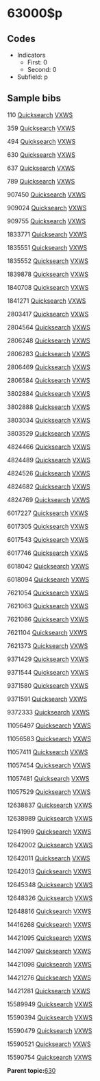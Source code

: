 # 63000$p

## Codes

-   Indicators
    -   First: 0
    -   Second: 0
-   Subfield: p

## Sample bibs

110 [Quicksearch](https://search.library.yale.edu/catalog/110) [VXWS](http://prodorbis.library.yale.edu:7014/vxws/GetHoldingsService?bibId=110)

359 [Quicksearch](https://search.library.yale.edu/catalog/359) [VXWS](http://prodorbis.library.yale.edu:7014/vxws/GetHoldingsService?bibId=359)

494 [Quicksearch](https://search.library.yale.edu/catalog/494) [VXWS](http://prodorbis.library.yale.edu:7014/vxws/GetHoldingsService?bibId=494)

630 [Quicksearch](https://search.library.yale.edu/catalog/630) [VXWS](http://prodorbis.library.yale.edu:7014/vxws/GetHoldingsService?bibId=630)

637 [Quicksearch](https://search.library.yale.edu/catalog/637) [VXWS](http://prodorbis.library.yale.edu:7014/vxws/GetHoldingsService?bibId=637)

789 [Quicksearch](https://search.library.yale.edu/catalog/789) [VXWS](http://prodorbis.library.yale.edu:7014/vxws/GetHoldingsService?bibId=789)

907450 [Quicksearch](https://search.library.yale.edu/catalog/907450) [VXWS](http://prodorbis.library.yale.edu:7014/vxws/GetHoldingsService?bibId=907450)

909024 [Quicksearch](https://search.library.yale.edu/catalog/909024) [VXWS](http://prodorbis.library.yale.edu:7014/vxws/GetHoldingsService?bibId=909024)

909755 [Quicksearch](https://search.library.yale.edu/catalog/909755) [VXWS](http://prodorbis.library.yale.edu:7014/vxws/GetHoldingsService?bibId=909755)

1833771 [Quicksearch](https://search.library.yale.edu/catalog/1833771) [VXWS](http://prodorbis.library.yale.edu:7014/vxws/GetHoldingsService?bibId=1833771)

1835551 [Quicksearch](https://search.library.yale.edu/catalog/1835551) [VXWS](http://prodorbis.library.yale.edu:7014/vxws/GetHoldingsService?bibId=1835551)

1835552 [Quicksearch](https://search.library.yale.edu/catalog/1835552) [VXWS](http://prodorbis.library.yale.edu:7014/vxws/GetHoldingsService?bibId=1835552)

1839878 [Quicksearch](https://search.library.yale.edu/catalog/1839878) [VXWS](http://prodorbis.library.yale.edu:7014/vxws/GetHoldingsService?bibId=1839878)

1840708 [Quicksearch](https://search.library.yale.edu/catalog/1840708) [VXWS](http://prodorbis.library.yale.edu:7014/vxws/GetHoldingsService?bibId=1840708)

1841271 [Quicksearch](https://search.library.yale.edu/catalog/1841271) [VXWS](http://prodorbis.library.yale.edu:7014/vxws/GetHoldingsService?bibId=1841271)

2803417 [Quicksearch](https://search.library.yale.edu/catalog/2803417) [VXWS](http://prodorbis.library.yale.edu:7014/vxws/GetHoldingsService?bibId=2803417)

2804564 [Quicksearch](https://search.library.yale.edu/catalog/2804564) [VXWS](http://prodorbis.library.yale.edu:7014/vxws/GetHoldingsService?bibId=2804564)

2806248 [Quicksearch](https://search.library.yale.edu/catalog/2806248) [VXWS](http://prodorbis.library.yale.edu:7014/vxws/GetHoldingsService?bibId=2806248)

2806283 [Quicksearch](https://search.library.yale.edu/catalog/2806283) [VXWS](http://prodorbis.library.yale.edu:7014/vxws/GetHoldingsService?bibId=2806283)

2806469 [Quicksearch](https://search.library.yale.edu/catalog/2806469) [VXWS](http://prodorbis.library.yale.edu:7014/vxws/GetHoldingsService?bibId=2806469)

2806584 [Quicksearch](https://search.library.yale.edu/catalog/2806584) [VXWS](http://prodorbis.library.yale.edu:7014/vxws/GetHoldingsService?bibId=2806584)

3802884 [Quicksearch](https://search.library.yale.edu/catalog/3802884) [VXWS](http://prodorbis.library.yale.edu:7014/vxws/GetHoldingsService?bibId=3802884)

3802888 [Quicksearch](https://search.library.yale.edu/catalog/3802888) [VXWS](http://prodorbis.library.yale.edu:7014/vxws/GetHoldingsService?bibId=3802888)

3803034 [Quicksearch](https://search.library.yale.edu/catalog/3803034) [VXWS](http://prodorbis.library.yale.edu:7014/vxws/GetHoldingsService?bibId=3803034)

3803529 [Quicksearch](https://search.library.yale.edu/catalog/3803529) [VXWS](http://prodorbis.library.yale.edu:7014/vxws/GetHoldingsService?bibId=3803529)

4824466 [Quicksearch](https://search.library.yale.edu/catalog/4824466) [VXWS](http://prodorbis.library.yale.edu:7014/vxws/GetHoldingsService?bibId=4824466)

4824489 [Quicksearch](https://search.library.yale.edu/catalog/4824489) [VXWS](http://prodorbis.library.yale.edu:7014/vxws/GetHoldingsService?bibId=4824489)

4824526 [Quicksearch](https://search.library.yale.edu/catalog/4824526) [VXWS](http://prodorbis.library.yale.edu:7014/vxws/GetHoldingsService?bibId=4824526)

4824682 [Quicksearch](https://search.library.yale.edu/catalog/4824682) [VXWS](http://prodorbis.library.yale.edu:7014/vxws/GetHoldingsService?bibId=4824682)

4824769 [Quicksearch](https://search.library.yale.edu/catalog/4824769) [VXWS](http://prodorbis.library.yale.edu:7014/vxws/GetHoldingsService?bibId=4824769)

6017227 [Quicksearch](https://search.library.yale.edu/catalog/6017227) [VXWS](http://prodorbis.library.yale.edu:7014/vxws/GetHoldingsService?bibId=6017227)

6017305 [Quicksearch](https://search.library.yale.edu/catalog/6017305) [VXWS](http://prodorbis.library.yale.edu:7014/vxws/GetHoldingsService?bibId=6017305)

6017543 [Quicksearch](https://search.library.yale.edu/catalog/6017543) [VXWS](http://prodorbis.library.yale.edu:7014/vxws/GetHoldingsService?bibId=6017543)

6017746 [Quicksearch](https://search.library.yale.edu/catalog/6017746) [VXWS](http://prodorbis.library.yale.edu:7014/vxws/GetHoldingsService?bibId=6017746)

6018042 [Quicksearch](https://search.library.yale.edu/catalog/6018042) [VXWS](http://prodorbis.library.yale.edu:7014/vxws/GetHoldingsService?bibId=6018042)

6018094 [Quicksearch](https://search.library.yale.edu/catalog/6018094) [VXWS](http://prodorbis.library.yale.edu:7014/vxws/GetHoldingsService?bibId=6018094)

7621054 [Quicksearch](https://search.library.yale.edu/catalog/7621054) [VXWS](http://prodorbis.library.yale.edu:7014/vxws/GetHoldingsService?bibId=7621054)

7621063 [Quicksearch](https://search.library.yale.edu/catalog/7621063) [VXWS](http://prodorbis.library.yale.edu:7014/vxws/GetHoldingsService?bibId=7621063)

7621086 [Quicksearch](https://search.library.yale.edu/catalog/7621086) [VXWS](http://prodorbis.library.yale.edu:7014/vxws/GetHoldingsService?bibId=7621086)

7621104 [Quicksearch](https://search.library.yale.edu/catalog/7621104) [VXWS](http://prodorbis.library.yale.edu:7014/vxws/GetHoldingsService?bibId=7621104)

7621373 [Quicksearch](https://search.library.yale.edu/catalog/7621373) [VXWS](http://prodorbis.library.yale.edu:7014/vxws/GetHoldingsService?bibId=7621373)

9371429 [Quicksearch](https://search.library.yale.edu/catalog/9371429) [VXWS](http://prodorbis.library.yale.edu:7014/vxws/GetHoldingsService?bibId=9371429)

9371544 [Quicksearch](https://search.library.yale.edu/catalog/9371544) [VXWS](http://prodorbis.library.yale.edu:7014/vxws/GetHoldingsService?bibId=9371544)

9371580 [Quicksearch](https://search.library.yale.edu/catalog/9371580) [VXWS](http://prodorbis.library.yale.edu:7014/vxws/GetHoldingsService?bibId=9371580)

9371591 [Quicksearch](https://search.library.yale.edu/catalog/9371591) [VXWS](http://prodorbis.library.yale.edu:7014/vxws/GetHoldingsService?bibId=9371591)

9372333 [Quicksearch](https://search.library.yale.edu/catalog/9372333) [VXWS](http://prodorbis.library.yale.edu:7014/vxws/GetHoldingsService?bibId=9372333)

11056497 [Quicksearch](https://search.library.yale.edu/catalog/11056497) [VXWS](http://prodorbis.library.yale.edu:7014/vxws/GetHoldingsService?bibId=11056497)

11056583 [Quicksearch](https://search.library.yale.edu/catalog/11056583) [VXWS](http://prodorbis.library.yale.edu:7014/vxws/GetHoldingsService?bibId=11056583)

11057411 [Quicksearch](https://search.library.yale.edu/catalog/11057411) [VXWS](http://prodorbis.library.yale.edu:7014/vxws/GetHoldingsService?bibId=11057411)

11057454 [Quicksearch](https://search.library.yale.edu/catalog/11057454) [VXWS](http://prodorbis.library.yale.edu:7014/vxws/GetHoldingsService?bibId=11057454)

11057481 [Quicksearch](https://search.library.yale.edu/catalog/11057481) [VXWS](http://prodorbis.library.yale.edu:7014/vxws/GetHoldingsService?bibId=11057481)

11057529 [Quicksearch](https://search.library.yale.edu/catalog/11057529) [VXWS](http://prodorbis.library.yale.edu:7014/vxws/GetHoldingsService?bibId=11057529)

12638837 [Quicksearch](https://search.library.yale.edu/catalog/12638837) [VXWS](http://prodorbis.library.yale.edu:7014/vxws/GetHoldingsService?bibId=12638837)

12638989 [Quicksearch](https://search.library.yale.edu/catalog/12638989) [VXWS](http://prodorbis.library.yale.edu:7014/vxws/GetHoldingsService?bibId=12638989)

12641999 [Quicksearch](https://search.library.yale.edu/catalog/12641999) [VXWS](http://prodorbis.library.yale.edu:7014/vxws/GetHoldingsService?bibId=12641999)

12642002 [Quicksearch](https://search.library.yale.edu/catalog/12642002) [VXWS](http://prodorbis.library.yale.edu:7014/vxws/GetHoldingsService?bibId=12642002)

12642011 [Quicksearch](https://search.library.yale.edu/catalog/12642011) [VXWS](http://prodorbis.library.yale.edu:7014/vxws/GetHoldingsService?bibId=12642011)

12642013 [Quicksearch](https://search.library.yale.edu/catalog/12642013) [VXWS](http://prodorbis.library.yale.edu:7014/vxws/GetHoldingsService?bibId=12642013)

12645348 [Quicksearch](https://search.library.yale.edu/catalog/12645348) [VXWS](http://prodorbis.library.yale.edu:7014/vxws/GetHoldingsService?bibId=12645348)

12648326 [Quicksearch](https://search.library.yale.edu/catalog/12648326) [VXWS](http://prodorbis.library.yale.edu:7014/vxws/GetHoldingsService?bibId=12648326)

12648816 [Quicksearch](https://search.library.yale.edu/catalog/12648816) [VXWS](http://prodorbis.library.yale.edu:7014/vxws/GetHoldingsService?bibId=12648816)

14416268 [Quicksearch](https://search.library.yale.edu/catalog/14416268) [VXWS](http://prodorbis.library.yale.edu:7014/vxws/GetHoldingsService?bibId=14416268)

14421095 [Quicksearch](https://search.library.yale.edu/catalog/14421095) [VXWS](http://prodorbis.library.yale.edu:7014/vxws/GetHoldingsService?bibId=14421095)

14421097 [Quicksearch](https://search.library.yale.edu/catalog/14421097) [VXWS](http://prodorbis.library.yale.edu:7014/vxws/GetHoldingsService?bibId=14421097)

14421098 [Quicksearch](https://search.library.yale.edu/catalog/14421098) [VXWS](http://prodorbis.library.yale.edu:7014/vxws/GetHoldingsService?bibId=14421098)

14421276 [Quicksearch](https://search.library.yale.edu/catalog/14421276) [VXWS](http://prodorbis.library.yale.edu:7014/vxws/GetHoldingsService?bibId=14421276)

14421281 [Quicksearch](https://search.library.yale.edu/catalog/14421281) [VXWS](http://prodorbis.library.yale.edu:7014/vxws/GetHoldingsService?bibId=14421281)

15589949 [Quicksearch](https://search.library.yale.edu/catalog/15589949) [VXWS](http://prodorbis.library.yale.edu:7014/vxws/GetHoldingsService?bibId=15589949)

15590394 [Quicksearch](https://search.library.yale.edu/catalog/15590394) [VXWS](http://prodorbis.library.yale.edu:7014/vxws/GetHoldingsService?bibId=15590394)

15590479 [Quicksearch](https://search.library.yale.edu/catalog/15590479) [VXWS](http://prodorbis.library.yale.edu:7014/vxws/GetHoldingsService?bibId=15590479)

15590521 [Quicksearch](https://search.library.yale.edu/catalog/15590521) [VXWS](http://prodorbis.library.yale.edu:7014/vxws/GetHoldingsService?bibId=15590521)

15590754 [Quicksearch](https://search.library.yale.edu/catalog/15590754) [VXWS](http://prodorbis.library.yale.edu:7014/vxws/GetHoldingsService?bibId=15590754)

**Parent topic:**[630](../../tags/630/630.md)

